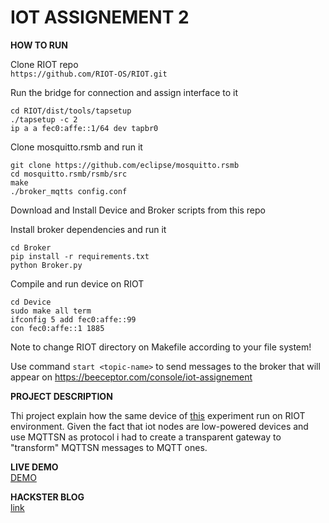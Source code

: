 # IOT ASSIGNEMENT 2

**HOW TO RUN**

Clone RIOT repo  
```https://github.com/RIOT-OS/RIOT.git```  

Run the bridge for connection and assign interface to it
```
cd RIOT/dist/tools/tapsetup
./tapsetup -c 2
ip a a fec0:affe::1/64 dev tapbr0
```
Clone mosquitto.rsmb and run it
```
git clone https://github.com/eclipse/mosquitto.rsmb
cd mosquitto.rsmb/rsmb/src
make
./broker_mqtts config.conf
```

Download and Install Device and Broker scripts from this repo

Install broker dependencies and run it
```
cd Broker
pip install -r requirements.txt
python Broker.py
```

Compile and run device on RIOT
```
cd Device
sudo make all term
ifconfig 5 add fec0:affe::99
con fec0:affe::1 1885
```
Note to change RIOT directory on Makefile according to your file system!

Use command ```start <topic-name>``` to send messages to the broker that will appear on https://beeceptor.com/console/iot-assignement


**PROJECT DESCRIPTION**

Thi project explain how the same device of [this](https://github.com/machine1104/masterNotes/tree/master/Optional%20Exams/Internet%20of%20Things/Assignement%201) experiment run on RIOT environment. Given the fact that iot nodes are low-powered devices and use MQTTSN as protocol i had to create a transparent gateway to "transform" MQTTSN messages to MQTT ones.

**LIVE DEMO**  
[DEMO](https://www.youtube.com/watch?v=QhEj7YxJJgA)

**HACKSTER BLOG**  
[link](https://www.hackster.io/machine1104/riot-weather-station-simulation-3acda8)



